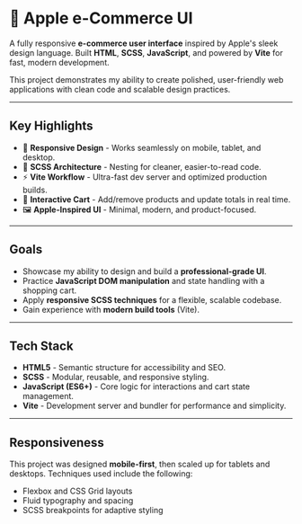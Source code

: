 # 🍎 Apple e-Commerce UI

A fully responsive **e-commerce user interface** inspired by Apple's sleek design language.
Built **HTML**, **SCSS**, **JavaScript**, and powered by **Vite** for fast, modern development.


This project demonstrates my ability to create polished, user-friendly web applications with clean code and scalable design practices.

---

## Key Highlights
- 📲 **Responsive Design** - Works seamlessly on mobile, tablet, and desktop.
- 🎨 **SCSS Architecture** - Nesting for cleaner, easier-to-read code.
- ⚡ **Vite Workflow** - Ultra-fast dev server and optimized production builds.
- 🛒 **Interactive Cart** - Add/remove products and update totals in real time.
- 🖼️ **Apple-Inspired UI** - Minimal, modern, and product-focused.

---

## Goals
- Showcase my ability to design and build a **professional-grade UI**.
- Practice **JavaScript DOM manipulation** and state handling with a shopping cart.
- Apply **responsive SCSS techniques** for a flexible, scalable codebase.
- Gain experience with **modern build tools** (Vite).

---

## Tech Stack
- **HTML5** - Semantic structure for accessibility and SEO.
- **SCSS** - Modular, reusable, and responsive styling.
- **JavaScript (ES6+)** - Core logic for interactions and cart state management.
- **Vite** - Development server and bundler for performance and simplicity.

---

## Responsiveness
This project was designed **mobile-first**, then scaled up for tablets and desktops.
Techniques used include the following:
- Flexbox and CSS Grid layouts
- Fluid typography and spacing
- SCSS breakpoints for adaptive styling